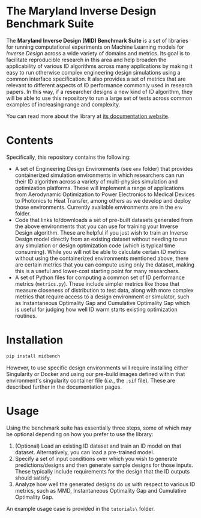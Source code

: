 # The Maryland Inverse Design Benchmark Suite

The **Maryland Inverse Design (MID) Benchmark Suite** is a set of libraries for running computational experiments on Machine Learning models for *Inverse Design* across a wide variety of domains and metrics. Its goal is to facilitate reproducible research in this area and help broaden the applicability of various ID algorithms across many applications by making it easy to run otherwise complex engineering design simulations using a common interface specification. It also provides a set of metrics that are relevant to different aspects of ID performance commonly used in research papers. In this way, if a researcher designs a new kind of ID algorithm, they will be able to use this repository to run a large set of tests across common examples of increasing range and complexity.

You can read more about the library at [its documentation website](https://ideal.umd.edu/midbench).

# Contents
Specifically, this repository contains the following:
- A set of Engineering Design Environments (see `env` folder) that provides containerized simulation environments in which researchers can run their ID algorithm across a variety of multi-physics simulation and optimization platforms. These will implement a range of applications from Aerodynamic Optimization to Power Electronics to Medical Devices to Photonics to Heat Transfer, among others as we develop and deploy those environments. Currently available environments are in the `env` folder.
- Code that links to/downloads a set of pre-built datasets generated from the above environments that you can use for training your Inverse Design algorithm. These are helpful if you just wish to train an Inverse Design model directly from an existing dataset without needing to run any simulation or design optimization code (which is typical time consuming). While you will not be able to calculate certain ID metrics without using the containerized environments mentioned above, there are certain metrics that you can compute using only the dataset, making this is a useful and lower-cost starting point for many researchers.
- A set of Python files for computing a common set of ID performance metrics (`metrics.py`). These include simpler metrics like those that measure closeness of distribution to test data, along with more complex metrics that require access to a design environment or simulator, such as Instantaneous Optimality Gap and Cumulative Optimality Gap which is useful for judging how well ID warm starts existing optimization routines.


# Installation

```bash
pip install midbench
```

However, to use specific design environments will require installing either Singularity or Docker and using our pre-build images defined within that environment's singularity container file (*i.e.*, the `.sif` file). These are described further in the documentation pages.

# Usage

Using the benchmark suite has essentially three steps, some of which may be optional depending on how you prefer to use the library:
1. (Optional) Load an existing ID dataset and train an ID model on that dataset. Alternatively, you can load a pre-trained model.
2. Specify a set of input conditions over which you wish to generate predictions/designs and then generate sample designs for those inputs. These typically include requirements for the design that the ID outputs should satisfy.
3. Analyze how well the generated designs do us with respect to various ID metrics, such as MMD, Instantaneous Optimality Gap and Cumulative Optimality Gap.

An example usage case is provided in the `tutorials\` folder.
